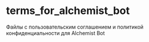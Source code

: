 # terms_for_alchemist_bot
Файлы с пользовательским соглашением и политикой конфиденциальности для Alchemist Bot
